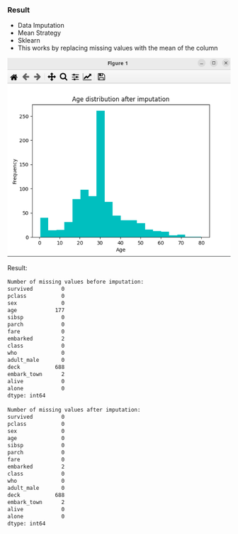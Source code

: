 ### Result
* Data Imputation
* Mean Strategy
* Sklearn
* This works by replacing missing values with the mean of the column

<img src='result.png' />

Result:
```
Number of missing values before imputation:
survived         0
pclass           0
sex              0
age            177
sibsp            0
parch            0
fare             0
embarked         2
class            0
who              0
adult_male       0
deck           688
embark_town      2
alive            0
alone            0
dtype: int64

Number of missing values after imputation:
survived         0
pclass           0
sex              0
age              0
sibsp            0
parch            0
fare             0
embarked         2
class            0
who              0
adult_male       0
deck           688
embark_town      2
alive            0
alone            0
dtype: int64
```